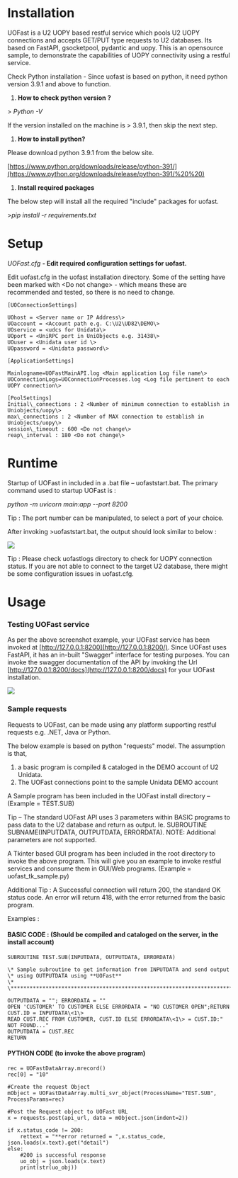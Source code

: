 # Installation

UOFast is a U2 UOPY based restful service which pools U2 UOPY connections and accepts GET/PUT type requests to U2 databases. Its based on FastAPI, gsocketpool, pydantic and uopy. This is an opensource sample, to demonstrate the capabilities of UOPY connectivity using a restful service.

Check Python installation - Since uofast is based on python, it need python version 3.9.1 and above to function.

1. **How to check python version ?**

\> _Python -V_

If the version installed on the machine is \> 3.9.1, then skip the next step.

1. **How to install python?**

Please download python 3.9.1 from the below site.

[https://www.python.org/downloads/release/python-391/](https://www.python.org/downloads/release/python-391/%20%20)

1. **Install required packages**

The below step will install all the required "include" packages for uofast.

\>_pip install -r requirements.txt_

# Setup

_UOFast.cfg_ **- Edit required configuration settings for uofast.**

Edit uofast.cfg in the uofast installation directory. Some of the setting have been marked with \<Do not change\> - which means these are recommended and tested, so there is no need to change.

	[UOConnectionSettings]

	UOhost = <Server name or IP Address\>
	UOaccount = <Account path e.g. C:\U2\UD82\DEMO\>
	UOservice = <udcs for Unidata\>
	UOport = <UniRPC port in UniObjects e.g. 31438\>
	UOuser = <Unidata user id \>
	UOpassword = <Unidata password\>

	[ApplicationSettings]

	Mainlogname=UOFastMainAPI.log <Main application Log file name\>
	UOConnectionLogs=UOConnectionProcesses.log <Log file pertinent to each UOPY connection\>

	[PoolSettings]
	Initial\_connections : 2 <Number of minimum connection to establish in Uniobjects/uopy\>
	max\_connections : 2 <Number of MAX connection to establish in Uniobjects/uopy\>
	session\_timeout : 600 <Do not change\>
	reap\_interval : 180 <Do not change\>

# Runtime

Startup of UOFast in included in a .bat file – uofaststart.bat. The primary command used to startup UOFast is :

_python -m uvicorn main:app --port 8200_

Tip : The port number can be manipulated, to select a port of your choice.

After invoking \>uofaststart.bat, the output should look similar to below :

![](RackMultipart20220926-1-gwyz19_html_2e7a7741c26f7e62.png)

Tip : Please check uofastlogs directory to check for UOPY connection status. If you are not able to connect to the target U2 database, there might be some configuration issues in uofast.cfg.

# Usage

###

### Testing UOFast service

As per the above screenshot example, your UOFast service has been invoked at [http://127.0.0.1:8200](http://127.0.0.1:8200/). Since UOFast uses FastAPI, it has an in-built "Swagger" interface for testing purposes. 
You can invoke the swagger documentation of the API by invoking the Url [http://127.0.0.1:8200/docs](http://127.0.0.1:8200/docs) for your UOFast installation.

![](RackMultipart20220926-1-gwyz19_html_32d3c41a504cd18d.png)

### Sample requests

Requests to UOFast, can be made using any platform supporting restful requests e.g. .NET, Java or Python.

The below example is based on python "requests" model. The assumption is that,

1. a basic program is compiled & cataloged in the DEMO account of U2 Unidata.
2. The UOFast connections point to the sample Unidata DEMO account

A Sample program has been included in the UOFast install directory – (Example = TEST.SUB)

Tip – The standard UOFast API uses 3 parameters within BASIC programs to pass data to the U2 database and return as output. Ie. SUBROUTINE SUBNAME(INPUTDATA, OUTPUTDATA, ERRORDATA). NOTE: Additional parameters are not supported.

A Tkinter based GUI program has been included in the root directory to invoke the above program. This will give you an example to invoke restful services and consume them in GUI/Web programs. (Example = uofast\_tk\_sample.py)

Additional Tip : A Successful connection will return 200, the standard OK status code. An error will return 418, with the error returned from the basic program.

Examples :

#### BASIC CODE : (Should be compiled and cataloged on the server, in the install account)

	SUBROUTINE TEST.SUB(INPUTDATA, OUTPUTDATA, ERRORDATA)

	\* Sample subroutine to get information from INPUTDATA and send output
	\* using OUTPUTDATA using **UOFast**
	\*
	\*****************************************************************************

	OUTPUTDATA = ""; ERRORDATA = ""
	OPEN 'CUSTOMER' TO CUSTOMER ELSE ERRORDATA = "NO CUSTOMER OPEN";RETURN
	CUST.ID = INPUTDATA\<1\>
	READ CUST.REC FROM CUSTOMER, CUST.ID ELSE ERRORDATA\<1\> = CUST.ID:" NOT FOUND..."
	OUTPUTDATA = CUST.REC
	RETURN

####

#### PYTHON CODE (to invoke the above program)
	
	rec = UOFastDataArray.mrecord()
	rec[0] = "10"
	
	#Create the request Object
	mObject = UOFastDataArray.multi_svr_object(ProcessName="TEST.SUB", ProcessParams=rec)
	
	#Post the Request object to UOFast URL
	x = requests.post(api_url, data = mObject.json(indent=2))
	
	if x.status_code != 200:
		rettext = "**error returned = ",x.status_code, json.loads(x.text).get("detail")
	else:
		#200 is successful response
		uo_obj = json.loads(x.text)
		print(str(uo_obj))
